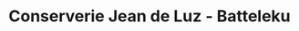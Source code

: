 ---
title: "Conserverie Jean de Luz - Batteleku"
url: /saint-jean-de-luz/conserverie-jean-de-luz-batteleku/
shop: Hofladen
---